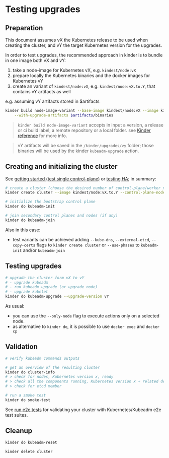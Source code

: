 # Testing upgrades

## Preparation

This document assumes vX the Kubernetes release to be used when creating the cluster, and vY
the target Kubernetes version for the upgrades.

In order to test upgrades, the recommended approach in kinder is to bundle in one
image both vX and vY:

1. take a node-image for Kubernetes vX, e.g. `kindest/node:vX`
2. prepare locally the Kubernetes binaries and the docker images for Kubernetes vY
3. create an variant of `kindest/node:vX`, e.g. `kindest/node:vX.to.Y`, that contains vY artifacts as well

e.g. assuming vY artifacts stored in $artifacts

```bash
kinder build node-image-variant --base-image kindest/node:vX --image kindest/node:vX.to.Y \
    --with-upgrade-artifacts $artifacts/binaries
```

> `kinder build node-image-variant` accepts in input a version, a release or ci build label,
> a remote repository or a local folder. see [Kinder reference](reference.md) for more info.

> vY artifacts will be saved in the `/kinder/upgrades/vy` folder; those binaries will be used
> by the kinder `kubeadm-upgrade` action.

## Creating and initializing the cluster

See [getting started (test single control-plane)](getting-started.md) or [testing HA](test-HA.md);
in summary:

```bash
# create a cluster (choose the desired number of control-plane/worker nodes)
kinder create cluster --image kindest/node:vX.to.Y --control-plane-nodes 1 --worker-nodes 0

# initialize the bootstrap control plane
kinder do kubeadm-init

# join secondary control planes and nodes (if any)
kinder do kubeadm-join
```

Also in this case:

- test variants can be achieved adding `--kube-dns`, `--external-etcd`, `--copy-certs` flags to `kinder create cluster` or `--use-phases` to `kubeadm-init` and/or `kubeadm-join`

## Testing upgrades

```bash
# upgrade the cluster form vX to vY
# - upgrade kubeadm
# - run kubeadm upgrade (or upgrade node)
# - upgrade kubelet
kinder do kubeadm-upgrade --upgrade-version vY
```

As usual:

- you can use the `--only-node` flag to execute actions only on a selected node.
- as alternative to `kinder do`, it is possible to use `docker exec` and `docker cp`

## Validation

```bash
# verify kubeadm commands outputs

# get an overview of the resulting cluster
kinder do cluster-info
# > check for nodes, Kubernetes version x, ready
# > check all the components running, Kubernetes version x + related dependencies
# > check for etcd member

# run a smoke test
kinder do smoke-test
```

See [run e2e tests](e2e-test.md) for validating your cluster with Kubernetes/Kubeadm e2e test suites.

## Cleanup

```bash
kinder do kubeadm-reset

kinder delete cluster
```
